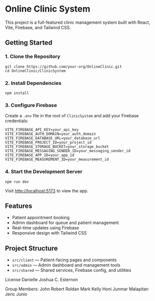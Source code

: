 # Online Clinic System

This project is a full-featured clinic management system built with React, Vite, Firebase, and Tailwind CSS.

## Getting Started

### 1. Clone the Repository

```
git clone https://github.com/your-org/OnlineClinic.git
cd OnlineClinic/ClinicSystem
```

### 2. Install Dependencies

```
npm install
```

### 3. Configure Firebase

Create a `.env` file in the root of `ClinicSystem` and add your Firebase credentials:

```
VITE_FIREBASE_API_KEY=your_api_key
VITE_FIREBASE_AUTH_DOMAIN=your_auth_domain
VITE_FIREBASE_DATABASE_URL=your_database_url
VITE_FIREBASE_PROJECT_ID=your_project_id
VITE_FIREBASE_STORAGE_BUCKET=your_storage_bucket
VITE_FIREBASE_MESSAGING_SENDER_ID=your_messaging_sender_id
VITE_FIREBASE_APP_ID=your_app_id
VITE_FIREBASE_MEASUREMENT_ID=your_measurement_id
```

### 4. Start the Development Server

```
npm run dev
```

Visit [http://localhost:5173](http://localhost:5173) to view the app.

## Features

- Patient appointment booking
- Admin dashboard for queue and patient management
- Real-time updates using Firebase
- Responsive design with Tailwind CSS

## Project Structure

- `src/client` — Patient-facing pages and components
- `src/admin` — Admin dashboard and management tools
- `src/shared` — Shared services, Firebase config, and utilities


License
Danielle Joshua C. Esternon

Group Members:
John Robert Roldan
Mark Kelly Honi
Junmar Malapitan
Jeric Junio


